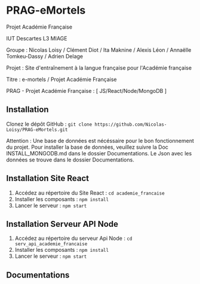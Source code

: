 # PRAG-eMortels

Projet Académie Française 

IUT Descartes L3 MIAGE

Groupe : Nicolas Loisy / Clément Diot / Ita Maknine / Alexis Léon / Annaëlle Tomkeu-Dassy / Adrien Delage

Projet : Site d'entraînement à la langue française pour l'Académie française

Titre : e-mortels / Projet Académie Française

PRAG - Projet Académie Française : [ JS/React/Node/MongoDB ]

## Installation

Clonez le dépôt GitHub : `git clone https://github.com/Nicolas-Loisy/PRAG-eMortels.git`

Attention : Une base de données est nécéssaire pour le bon fonctionnement du projet.
Pour installer la base de données, veuillez suivre la Doc INSTALL_MONGODB.md dans le dossier Documentations.
Le Json avec les données se trouve dans le dossier Documentations.

## Installation Site React

1. Accédez au répertoire du Site React : `cd academie_francaise`
2. Installer les composants : `npm install`
3. Lancer le serveur : `npm start`

## Installation Serveur API Node

1. Accédez au répertoire du serveur Api Node : `cd serv_api_academie_francaise`
2. Installer les composants : `npm install`
3. Lancer le serveur : `npm start`

## Documentations
